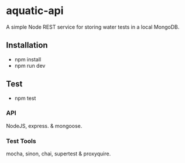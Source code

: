 # aquatic-api
A simple Node REST service for storing water tests in a local MongoDB.

## Installation
  - npm install
  - npm run dev

## Test
  - npm test

### API
  NodeJS, express. & mongoose.
### Test Tools
  mocha, sinon, chai, supertest & proxyquire.

